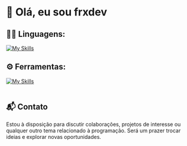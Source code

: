 # 👋 Olá, eu sou frxdev


## 👨‍💻 Linguagens: 
[![My Skills](https://skillicons.dev/icons?i=html,css,js,ts,prisma,vite,nodejs,react,solidjs,svelte,next,lua,mongo,mysql,python,golang,postgres,bun,tailwind,c,cs,dotnet,java,linux,ubuntu,discordbots)](https://skillicons.dev)

## ⚙️ Ferramentas:
[![My Skills](https://skillicons.dev/icons?i=git,github,vscode,visualstudio,figma,discord,photoshop,docker,obsidian)](https://skillicons.dev)<br><br>

## 📬 Contato
Estou à disposição para discutir colaborações, projetos de interesse ou qualquer outro tema relacionado à programação. Será um prazer trocar ideias e explorar novas oportunidades. 
